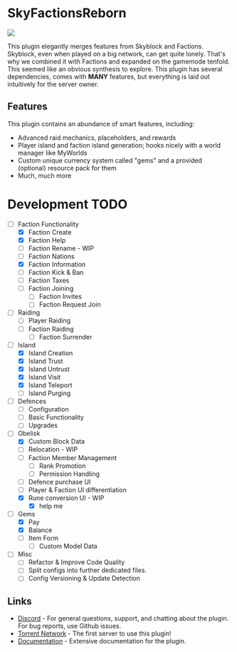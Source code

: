 # SkyFactionsReborn  
[![](https://dcbadge.limes.pink/api/server/SwxXMrFdjp)](https://discord.gg/SwxXMrFdjp)

This plugin elegantly merges features from Skyblock and Factions. Skyblock, even when played on a big network, can get quite lonely. That's why we combined it with Factions and expanded on the gamemode tenfold. This seemed like an obvious synthesis to explore. This plugin has several dependencies, comes with **MANY** features, but everything is laid out intuitively for the server owner.

## Features  

This plugin contains an abundance of smart features, including:
- Advanced raid mechanics, placeholders, and rewards
- Player island and faction island generation; hooks nicely with a world manager like MyWorlds
- Custom unique currency system called "gems" and a provided (optional) resource pack for them
- Much, much more

# Development TODO
- [ ] Faction Functionality
    - [x] Faction Create
    - [x] Faction Help
    - [ ] Faction Rename - WIP
    - [ ] Faction Nations
    - [x] Faction Information
    - [ ] Faction Kick & Ban
    - [ ] Faction Taxes
    - [ ] Faction Joining
        - [ ] Faction Invites
        - [ ] Faction Request Join

- [ ] Raiding
    - [ ] Player Raiding
    - [ ] Faction Raiding
        - [ ] Faction Surrender

- [ ] Island
    - [x] Island Creation
    - [x] Island Trust
    - [x] Island Untrust
    - [x] Island Visit
    - [x] Island Teleport
    - [ ] Island Purging

- [ ] Defences
    - [ ] Configuration
    - [ ] Basic Functionality
    - [ ] Upgrades

- [ ] Obelisk
    - [x] Custom Block Data
    - [ ] Relocation - WIP
    - [ ] Faction Member Management
        - [ ] Rank Promotion
        - [ ] Permission Handling
    - [ ] Defence purchase UI
    - [ ] Player & Faction UI differentiation
    - [x] Rune conversion UI - WIP
        - [x] help me

- [ ] Gems
    - [x] Pay
    - [x] Balance
    - [ ] Item Form
        - [ ] Custom Model Data

- [ ] Misc
    - [ ] Refactor & Improve Code Quality
    - [ ] Split configs into further dedicated files.
    - [ ] Config Versioning & Update Detection

## Links
- [Discord](https://discord.gg/Y7DVR9gpwa) - For general questions, support, and chatting about the plugin. For bug reports, use Github issues.
- [Torrent Network](https://www.torrentsmp.com) - The first server to use this plugin!
- [Documentation](https://docs.terrabytedev.com) - Extensive documentation for the plugin.